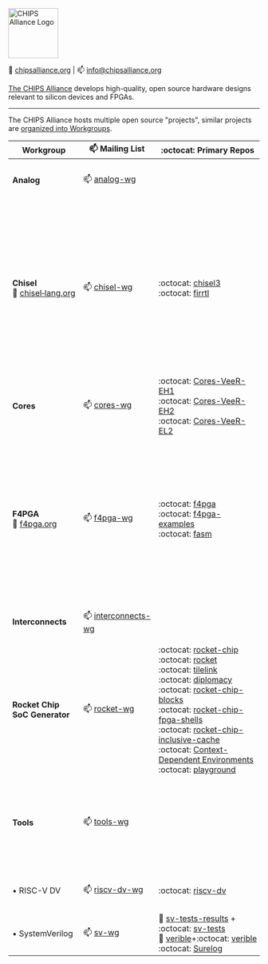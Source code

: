 <img alt="CHIPS Alliance Logo" src="https://chipsalliance.org/wp-content/uploads/sites/83/2019/04/chips_alliance-color.png" height=100>

 :link:&nbsp;[chipsalliance.org](https://chipsalliance.org/) | :mailbox:&nbsp;[info@chipsalliance.org](mailto:info@chipsalliance.org)

 [The CHIPS Alliance](https://chipsalliance.org/) develops high-quality, open source hardware designs relevant to silicon devices and FPGAs.

 ----

 The CHIPS Alliance hosts multiple open source "projects", similar projects are [organized into Workgroups](https://chipsalliance.org/workgroups/).

| Workgroup                                                                         | :mailbox: Mailing List                                                                | :octocat: Primary Repos | Description |
| --------------------------------------------------------------------------------- | ------------------------------------------------------------------------------------- | ----------------------- | ----------- |
| **Analog**                                                                        | :mailbox:&nbsp;[analog-wg](https://lists.chipsalliance.org/g/analog-wg)               | &nbsp;                  | The Analog workgroup works on open source Analog/Mixed-Signal design and verification. |
| **Chisel** <br> :link:&nbsp;[chisel&#8209;lang.org](https://www.chisel-lang.org/) | :mailbox:&nbsp;[chisel-wg](https://lists.chipsalliance.org/g/cores-wg)                | :octocat:&nbsp;[chisel3](https://github.com/chipsalliance/chisel3) <br> :octocat:&nbsp;[firrtl](https://github.com/chipsalliance/firrtl) | <img alt="Chisel" src="https://raw.githubusercontent.com/chipsalliance/chisel3/master/docs/src/images/chisel_logo.svg?sanitize=true" width="200"> <br><br> The Chisel Workgroup is formed around the eponymous hardware design language (HDL) but also includes [FIRRTL](https://github.com/chipsalliance/firrtl) and tools such as [Treadle](https://github.com/chipsalliance/treadle). |
| **Cores**                                                                         | :mailbox:&nbsp;[cores-wg](mailto:cores-wg@lists.chipsalliance.org)                    | :octocat:&nbsp;[Cores-VeeR-EH1](https://github.com/chipsalliance/Cores-VeeR-EH1) <br> :octocat:&nbsp;[Cores-VeeR-EH2](https://github.com/chipsalliance/Cores-VeeR-EH2) <br> :octocat:&nbsp;[Cores-VeeR-EL2](https://github.com/chipsalliance/Cores-VeeR-EL2)| The cores working group is currently **not** operating. |
| **F4PGA**  <br> :link:&nbsp;[f4pga.org](https://f4pga.org)                        | :mailbox:&nbsp;[f4pga-wg](https://lists.chipsalliance.org/g/f4pga-wg)                 | :octocat:&nbsp;[f4pga](https://github.com/chipsalliance/f4pga) <br> :octocat:&nbsp;[f4pga-examples](https://github.com/chipsalliance/f4pga-examples) <br> :octocat:&nbsp;[fasm](https://github.com/chipsalliance/fasm) | <img alt="F4PGA Logo" src="https://f4pga.org/assets/img/f4pga.svg" width="200"> <br><br> The F4PGA Workgroup was formed to drive open source tooling, IP cores and research for FPGA devices. |
| **Interconnects**                                                                 | :mailbox:&nbsp;[interconnects-wg](https://lists.chipsalliance.org/g/interconnects-wg) | &nbsp;                  | The Interconnects Workgroup focuses on OmniXtend and the AIB Chiplet standard.
| **Rocket Chip SoC Generator**                                                                        | :mailbox:&nbsp;[rocket-wg](https://lists.chipsalliance.org/g/rocket-wg)               | :octocat:&nbsp;[rocket-chip](https://github.com/chipsalliance/rocket-chip) <br>:octocat:&nbsp;[rocket](https://github.com/chipsalliance/rocket) <br> :octocat:&nbsp;[tilelink](https://github.com/chipsalliance/tilelink) <br> :octocat:&nbsp;[diplomacy](https://github.com/chipsalliance/diplomacy) <br> :octocat:&nbsp;[rocket-chip-blocks](https://github.com/chipsalliance/rocket-chip-blocks) <br> :octocat:&nbsp;[rocket-chip-fpga-shells](https://github.com/chipsalliance/rocket-chip-fpga-shells) <br> :octocat:&nbsp;[rocket-chip-inclusive-cache](https://github.com/chipsalliance/rocket-chip-inclusive-cache) <br> :octocat:&nbsp;[Context-Dependent Environments](https://github.com/chipsalliance/cde) <br> :octocat:&nbsp;[playground](https://github.com/chipsalliance/playground) <br>| The Rocket Chip SoC Generator Workgroup covers the “Rocket” RISC-V core generator as well as a Diplomatic TileLink interconnect generator and associated IP block generators. |
| **Tools**                                                                         | :mailbox:&nbsp;[tools-wg](https://lists.chipsalliance.org/g/tools-wg)                 | &nbsp;                  | The Tools Workgroup of CHIPS Alliance covers a wide array of open source tooling for ASIC and FPGA design, mostly focusing around digital design. There are a number of subgroups of the Tools working group. |
| &#8226; RISC-V DV                                                                 | :mailbox:&nbsp;[riscv-dv-wg](mailto:riscv-dv-wg@lists.chipsalliance.org)              | :octocat:&nbsp;[riscv-dv](https://github.com/chipsalliance/riscv-dv) | Workgroup is concerned with the development of the RISC-V DV framework and related technologies. |
| &#8226; SystemVerilog                                                             | :mailbox:&nbsp;[sv-wg](https://lists.chipsalliance.org/g/sv-wg)                       | :link:&nbsp;[sv-tests-results](https://chipsalliance.github.io/sv-tests-results/) + :octocat:&nbsp;[sv-tests](https://github.com/chipsalliance/sv-tests) <br> :link:&nbsp;[verible](https://chipsalliance.github.io/verible/)+:octocat:&nbsp;[verible](https://github.com/chipsalliance/verible) <br> :octocat:&nbsp;[Surelog](https://github.com/chipsalliance/Surelog) | Gathers projects related to the SystemVerilog (SV) Hardware Description Language (HDL). |
